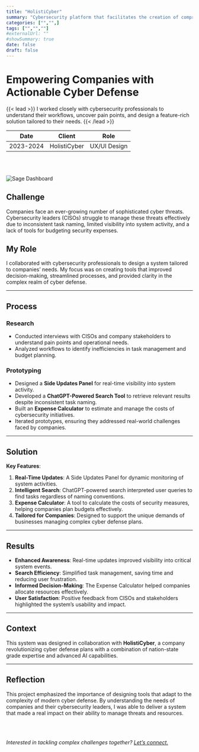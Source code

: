 ```yaml
---
title: "HolistiCyber"
summary: "Cybersecurity platform that facilitates the creation of comprehensive plans through data-driven defense strategies, promoting clarity across organization's departments."
categories: ["","",]
tags: ["","",""]
#externalUrl: ""
#showSummary: true
date: false
draft: false
---
```


# Empowering Companies with Actionable Cyber Defense

{{< lead >}}
I worked closely with cybersecurity professionals to understand their workflows, uncover pain points, and design a feature-rich solution tailored to their needs.
{{< /lead >}}


| Date   | Client     | Role   |
| --------- | -------- | ------ |
| 2023-2024 | HolistiCyber | UX/UI Design |

<br></br>

![](/pic1.png "Sage Dashboard")

## Challenge  
Companies face an ever-growing number of sophisticated cyber threats. Cybersecurity leaders (CISOs) struggle to manage these threats effectively due to inconsistent task naming, limited visibility into system activity, and a lack of tools for budgeting security expenses.  

## My Role  
I collaborated with cybersecurity professionals to design a system tailored to companies’ needs. My focus was on creating tools that improved decision-making, streamlined processes, and provided clarity in the complex realm of cyber defense.  

---

## Process  

### Research  
- Conducted interviews with CISOs and company stakeholders to understand pain points and operational needs.  
- Analyzed workflows to identify inefficiencies in task management and budget planning.  

### Prototyping  
- Designed a **Side Updates Panel** for real-time visibility into system activity.  
- Developed a **ChatGPT-Powered Search Tool** to retrieve relevant results despite inconsistent task naming.  
- Built an **Expense Calculator** to estimate and manage the costs of cybersecurity initiatives.  
- Iterated prototypes, ensuring they addressed real-world challenges faced by companies.  

---

## Solution  

**Key Features**:  
1. **Real-Time Updates**: A Side Updates Panel for dynamic monitoring of system activities.  
2. **Intelligent Search**: ChatGPT-powered search interpreted user queries to find tasks regardless of naming conventions.  
3. **Expense Calculator**: A tool to calculate the costs of security measures, helping companies plan budgets effectively.  
4. **Tailored for Companies**: Designed to support the unique demands of businesses managing complex cyber defense plans.  

---

## Results  

- **Enhanced Awareness**: Real-time updates improved visibility into critical system events.  
- **Search Efficiency**: Simplified task management, saving time and reducing user frustration.  
- **Informed Decision-Making**: The Expense Calculator helped companies allocate resources effectively.  
- **User Satisfaction**: Positive feedback from CISOs and stakeholders highlighted the system’s usability and impact.  

---

## Context  
This system was designed in collaboration with **HolistiCyber**, a company revolutionizing cyber defense plans with a combination of nation-state grade expertise and advanced AI capabilities.  


---

## Reflection  
This project emphasized the importance of designing tools that adapt to the complexity of modern cyber defense. By understanding the needs of companies and their cybersecurity leaders, I was able to deliver a system that made a real impact on their ability to manage threats and resources.  

<br></br>

*Interested in tackling complex challenges together? [Let’s connect.](mailto:moshecezana@gmail.com)*  